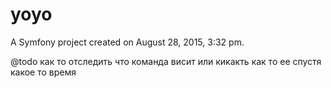 yoyo
=======

A Symfony project created on August 28, 2015, 3:32 pm.

@todo как то отследить что команда висит или кикакть как то  ее спустя какое то время
